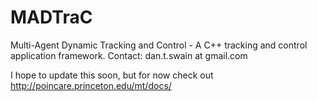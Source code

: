 MADTraC
=======

Multi-Agent Dynamic Tracking and Control - A C++ tracking and control application framework.
Contact:  dan.t.swain at gmail.com

I hope to update this soon, but for now check out http://poincare.princeton.edu/mt/docs/
